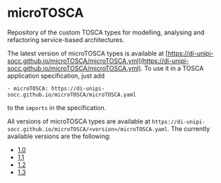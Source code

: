 # microTOSCA 

Repository of the custom TOSCA types for modelling, analysing and refactoring service-based architectures.

The latest version of microTOSCA types is available at [https://di-unipi-socc.github.io/microTOSCA/microTOSCA.yml](https://di-unipi-socc.github.io/microTOSCA/microTOSCA.yml). 
To use it in a TOSCA application specification, just add
```
- microTOSCA: https://di-unipi-socc.github.io/microTOSCA/microTOSCA.yaml
```
to the `imports` in the specification.

All versions of microTOSCA types are available at `https://di-unipi-socc.github.io/microTOSCA/<version>/microTOSCA.yaml`. 
The currently available versions are the following:
- [1.0](https://raw.githubusercontent.com/di-unipi-socc/microTOSCA/master/1.0/microTOSCA.yml)
- [1.1](https://raw.githubusercontent.com/di-unipi-socc/microTOSCA/master/1.1/microTOSCA.yml)
- [1.2](https://raw.githubusercontent.com/di-unipi-socc/microTOSCA/master/1.2/microTOSCA.yml)
- [1.3](https://raw.githubusercontent.com/di-unipi-socc/microTOSCA/master/1.3/microTOSCA.yml)
